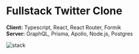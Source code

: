 # Fullstack Twitter Clone

**Client:** Typescript, React, React Router, Formik<br/>
**Server:** GraphQL, Prisma, Apollo, Node.js, Postgres

![stack](https://user-images.githubusercontent.com/26611339/129264568-3adf047a-5b02-435e-843e-bbce466eb608.png)

